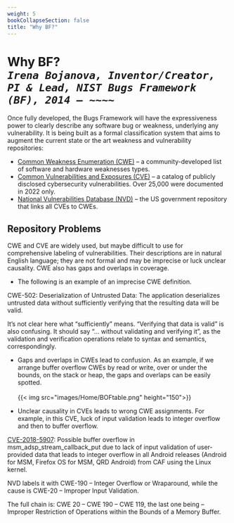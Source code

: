 ```yaml
---
weight: 5
bookCollapseSection: false
title: "Why BF?"
---
```

# Why BF? <br/>_`Irena Bojanova, Inventor/Creator, PI & Lead, NIST Bugs Framework (BF), 2014 – ~~~~`_

Once fully developed, the Bugs Framework will have the expressiveness power to clearly describe any software bug or weakness, underlying any vulnerability. It is being built as a formal classification system that aims to augment the current state or the art weakness and vulnerability repositories:

*   [Common Weakness Enumeration (CWE)](https://cwe.mitre.org/) – a community-developed list of software and hardware weaknesses types.
*   [Common Vulnerabilities and Exposures (CVE)](https://cve.mitre.org/) – a catalog of publicly disclosed cybersecurity vulnerabilities. Over 25,000 were documented in 2022 only.
*   [National Vulnerabilities Database (NVD)](https://nvd.nist.gov/) – the US government repository that links all CVEs to CWEs.

## Repository Problems

CWE and CVE are widely used, but maybe difficult to use for comprehensive labeling of vulnerabilities. Their descriptions are in natural English language; they are not formal and may be imprecise or luck unclear causality. CWE also has gaps and overlaps in coverage.

*   The following is an example of an imprecise CWE definition.

CWE-502: Deserialization of Untrusted Data: The application deserializes untrusted data without sufficiently verifying that the resulting data will be valid.

It’s not clear here what “sufficiently” means. “Verifying that data is valid” is also confusing. It should say “... without validating and verifying it”, as the validation and verification operations relate to syntax and semantics, correspondingly.

*   Gaps and overlaps in CWEs lead to confusion. As an example, if we arrange buffer overflow CWEs by read or write, over or under the bounds, on the stack or heap, the gaps and overlaps can be easily spotted.
<br/><br/>
{{< img src="images/Home/BOFtable.png" height="150">}}

*   Unclear causality in CVEs leads to wrong CWE assignments. For example, in this CVE, luck of input validation leads to integer overflow and then to buffer overflow.

[CVE-2018-5907](https://cve.mitre.org/cgi-bin/cvename.cgi?name=CVE-2018-5907): Possible buffer overflow in msm\_adsp\_stream\_callback\_put due to lack of input validation of user-provided data that leads to integer overflow in all Android releases (Android for MSM, Firefox OS for MSM, QRD Android) from CAF using the Linux kernel.

NVD labels it with CWE-190 – Integer Overflow or Wraparound, while the cause is CWE-20 – Improper Input Validation.

The full chain is: CWE 20 – CWE 190 – CWE 119, the last one being – Improper Restriction of Operations within the Bounds of a Memory Buffer.